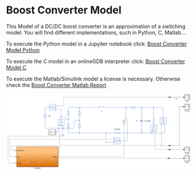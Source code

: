 # Boost Converter Model
This Model of a DC/DC boost converter is an approximation of a switching model.
You will find different implementations, such in Python, C, Matlab...

To execute the Python model in a Jupyiter notebook click: [Boost Converter Model Python](https://colab.research.google.com/drive/17blXxhXYZGddtZxGlVVpSNVU4JS4_cxu?usp=sharing)

To execute the C model in an onlineGDB interpreter click: [Boost Converter Model C](https://onlinegdb.com/6iAW8Ta4o)

To execute the Matlab/Simulink model a license is necessary. Otherwise check the [Boost Converter Matlab Report](./Boost_Converter_Report.pdf)

![Boost Converter Model](https://raw.githubusercontent.com/bueroingleuering/Boost_Converter/main/PFC_Boost_Converter_Model.png)
